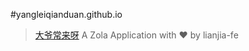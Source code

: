 #yangleiqianduan.github.io

>[大爷常来呀](https://yangleiqianduan.github.io/#/)
> A Zola Application
> with ♥︎ by lianjia-fe
